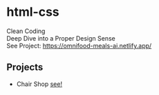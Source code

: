 # html-css
Clean Coding <br>
Deep Dive into a Proper Design Sense <br>
See Project: https://omnifood-meals-ai.netlify.app/

## Projects
* Chair Shop [see!](https://vocal-eclair-488959.netlify.app/)
